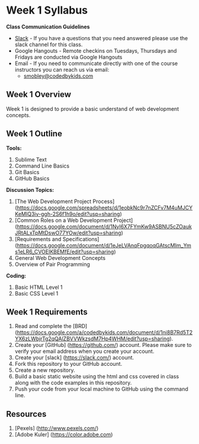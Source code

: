 # Week 1 Syllabus

**Class Communication Guidelines** 
* [Slack](https://codedbykids.slack.com/) - If you have a questions that you need answered please use the slack channel for this class. 
* Google Hangouts - Remote checkins on Tuesdays, Thursdays and Fridays are conducted via Google Hangouts
* Email - If you need to communicate directly with one of the course instructors you can reach us via email:
  * smobley@codedbykids.com

## Week 1 Overview

Week 1 is designed to provide a basic understand of web development concepts.

## Week 1 Outline

**Tools:**

1. Sublime Text
2. Command Line Basics
2. Git Basics
3. GitHub Basics

**Discussion Topics:**

1. [The Web Development Project Process] (https://docs.google.com/spreadsheets/d/1eobkNc9r7nZCFv7M4uMJCYKeMIQ3iv-ggh-2S6f1h9o/edit?usp=sharing)
2. [Common Roles on a Web Development Project] (https://docs.google.com/document/d/1Nyl6X7FYmKw9ASBNU5cZOaukJRtALxTpMtDswO77YOw/edit?usp=sharing)
3. [Requirements and Specifications] (https://docs.google.com/document/d/1eJeLVAnqFpgqoqGAtscMIm_Yms1eLR6_CVOEIKBEMfE/edit?usp=sharing)
4. General Web Development Concepts
5. Overview of Pair Programming

**Coding:**

1. Basic HTML Level 1
2. Basic CSS Level 1

## Week 1 Requirements

1. Read and complete the [BRD] (https://docs.google.com/a/codedbykids.com/document/d/1ni8B7Rd5T2YX6zLWbjrTg2qQAlZBVVWkzsdM7Hp4WHM/edit?usp=sharing).
2. Create your [GitHub] (https://github.com/) account. Please make sure to verify your email address when you create your account.
3. Create your [slack] (https://slack.com/) account.
4. Fork this repository to your GitHub account.
4. Create a new repository.
5. Build a basic static website using the html and css covered in class along with the code examples in this repository.
6. Push your code from your local machine to GitHub using the command line.

## Resources

1. [Pexels] (http://www.pexels.com/)
2. [Adobe Kuler] (https://color.adobe.com)
